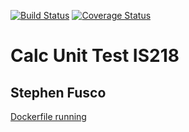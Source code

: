 [![Build Status](https://travis-ci.com/smf37/CreateCalculatorHW.svg?branch=master)](https://travis-ci.com/smf37/CreateCalculatorHW)
[![Coverage Status](https://coveralls.io/repos/github/smf37/CreateCalculatorHW/badge.svg?branch=master)](https://coveralls.io/github/smf37/CreateCalculatorHW?branch=master)

# Calc Unit Test IS218
## Stephen Fusco
[Dockerfile running](DockerRunforHW.PNG)
